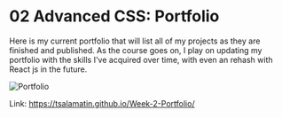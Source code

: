 # 02 Advanced CSS: Portfolio

Here is my current portfolio that will list all of my projects as they are finished and published. As the course goes on, I play on updating my portfolio with the skills I've acquired over time, with even an rehash with React js in the future.

![Portfolio](https://user-images.githubusercontent.com/128180862/236632014-c430d5cb-1660-416c-ad83-b51e0baa37c2.png)

Link:
https://tsalamatin.github.io/Week-2-Portfolio/




